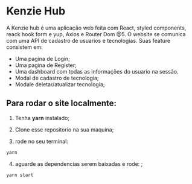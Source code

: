 # Kenzie Hub

A Kenzie hub é uma aplicação web feita com React, styled components, reack hook form e yup, Axios e Router Dom @5. O website se comunica com uma API de cadastro de usuarios e tecnologias. Suas feature consistem em:
- Uma pagina de Login;
- Uma pagina de Register;
- Uma dashboard com todas as informações do usuario na sessão.
- Modal de cadastro de tecnologia;
- Modale deletar/atualizar tecnologia;

## Para rodar o site localmente:

1. Tenha **yarn** instalado;

3. Clone esse repositorio na sua maquina;

3. rode no seu terminal:
```bash
yarn
```
4. aguarde as dependencias serem baixadas e rode: ;

```bash
yarn start
```
